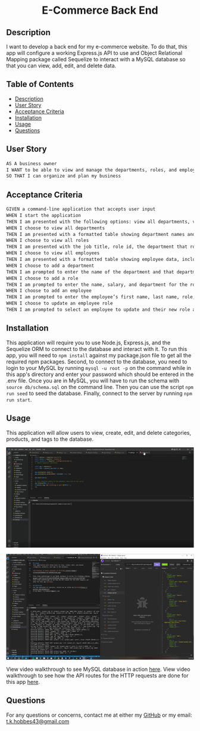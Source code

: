 <h1 align="center"> E-Commerce Back End </h1>



## Description

I want to develop a back end for my e-commerce website.  To do that, this app will configure a working Express.js API to use and Object Relational Mapping package  called Sequelize to interact with a MySQL database so that you can view, add, edit, and delete data.

## Table of Contents
- [Description](#description)
- [User Story](#user-story)
- [Acceptance Criteria](#acceptance-criteria)
- [Installation](#installation)
- [Usage](#usage)
- [Questions](#questions)

## User Story
```md
AS A business owner
I WANT to be able to view and manage the departments, roles, and employees in my company
SO THAT I can organize and plan my business
```

## Acceptance Criteria
```md
GIVEN a command-line application that accepts user input
WHEN I start the application
THEN I am presented with the following options: view all departments, view all roles, view all employees, add a department, add a role, add an employee, and update an employee role
WHEN I choose to view all departments
THEN I am presented with a formatted table showing department names and department ids
WHEN I choose to view all roles
THEN I am presented with the job title, role id, the department that role belongs to, and the salary for that role
WHEN I choose to view all employees
THEN I am presented with a formatted table showing employee data, including employee ids, first names, last names, job titles, departments, salaries, and managers that the employees report to
WHEN I choose to add a department
THEN I am prompted to enter the name of the department and that department is added to the database
WHEN I choose to add a role
THEN I am prompted to enter the name, salary, and department for the role and that role is added to the database
WHEN I choose to add an employee
THEN I am prompted to enter the employee’s first name, last name, role, and manager, and that employee is added to the database
WHEN I choose to update an employee role
THEN I am prompted to select an employee to update and their new role and this information is updated in the database 
```

## Installation
This application will require you to use Node.js, Express.js, and the Sequelize ORM to connect to the database and interact with it. To run this app, you will need to `npm install` against my package.json file to get all the required npm packages.  Second, to connect to the database, you need to login to your MySQL by running `mysql -u root -p` on the command while in this app's directory and enter your password which should be entered in the .env file.  Once you are in MySQL, you will have to run the schema with `source db/schema.sql` on the command line.  Then you can use the script `npm run seed` to seed the database. Finally, connect to the server by running `npm run start`.

## Usage
This application will allow users to view, create, edit, and delete categories, products, and tags to the database.

![screenshot of MySql database in action](./assets/images/Screenshot%202022-07-07%20225250.png)

![screenshot of Insomnia testing application](./assets/images/Screenshot%202022-07-07%20230824.png)

View video walkthrough to see MySQL database in action [here](https://drive.google.com/file/d/1R5zX4sO303OBCqBj-VDgVyCidmDu_hax/view?usp=sharing).
View video walkthrough to see how the API routes for the HTTP requests are done for this app [here](https://drive.google.com/file/d/1UMfqk7LOmO10R1GE-Uu5klkDIXdmuV_A/view?usp=sharing).

## Questions
For any questions or concerns, contact me at either my [GitHub](https://github.com/tkhobbes43)
or my email: t.k.hobbes43@gmail.com
